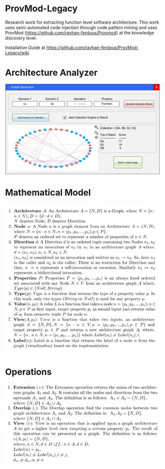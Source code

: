 # ProvMod-Legacy

Research work for extracting function level software architecture. This work uses semi-automated code injection through code pattern mining and uses ProvMod (https://github.com/rayhan-ferdous/Provmod) at the knowledge discovery level.

Installation Guide at https://github.com/rayhan-ferdous/ProvMod-Legacy/wiki

# Architecture Analyzer

![3](https://github.com/rayhan-ferdous/ProvMod-Legacy/blob/master/3.png)

# Mathematical Model

![1](https://github.com/rayhan-ferdous/ProvMod-Legacy/blob/master/1.png)

# Operations

![2](https://github.com/rayhan-ferdous/ProvMod-Legacy/blob/master/2.png)



